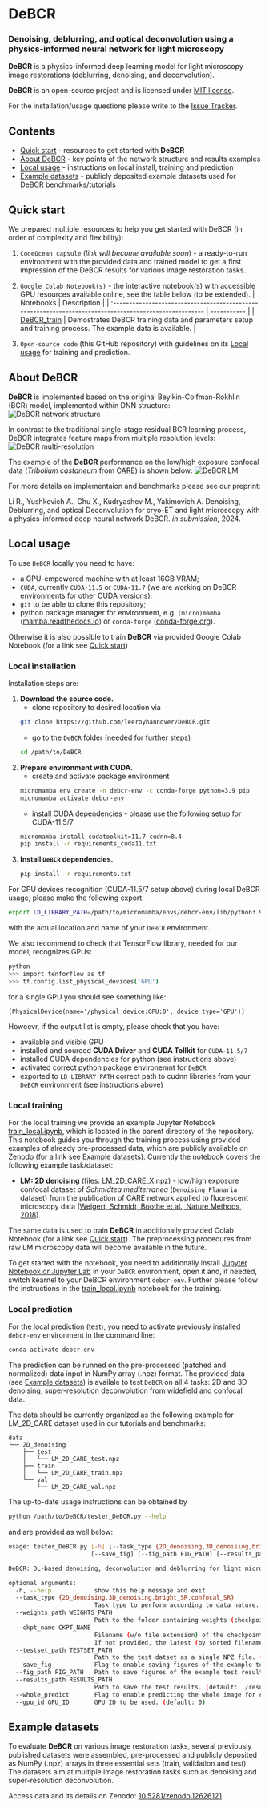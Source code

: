 # DeBCR
### Denoising, deblurring, and optical deconvolution using a physics-informed neural network for light microscopy

**DeBCR** is a physics-informed deep learning model for light microscopy image restorations (deblurring, denoising, and deconvolution).

**DeBCR** is an open-source project and is licensed under [MIT license](LICENSE).

 For the installation/usage questions please write to the [Issue Tracker](https://github.com/leeroyhannover/DeBCR/issues).

## Contents

- [Quick start](#quick-start) - resources to get started with **DeBCR**
- [About DeBCR](#about-debcr) - key points of the network structure and results examples
- [Local usage](#local-usage) - instructions on local install, training and prediction
- [Example datasets](#example-datasets) - publicly deposited example datasets used for DeBCR benchmarks/tutorials

## Quick start

We prepared multiple resources to help you get started with DeBCR (in order of complexity and flexibility):
1. `CodeOcean capsule` (*link will become available soon*) - a ready-to-run environment with the provided data and trained model to get a first impression of the DeBCR results for various image restoration tasks.
2. `Google Colab Notebook(s)` - the interactive notebook(s) with accessible GPU resources available online, see the table below (to be extended).
   | Notebooks                                                                                               | Description |
   | :------------------------------------------------------------------------------------------------------ | ----------- |
   | [DeBCR_train](https://githubtocolab.com/leeroyhannover/DeBCR/blob/main/notebooks/DeBCR_train.ipynb)  | Demostrates DeBCR training data and parameters setup and training process. The example data is available. |

3. `Open-source code` (this GitHub repository) with guidelines on its [Local usage](#local-usage) for training and prediction.

## About DeBCR

**DeBCR** is implemented based on the original Beylkin-Coifman-Rokhlin (BCR) model, implemented within DNN structure:
![DeBCR network structure](images/DeBCR_structure.jpg)

In contrast to the traditional single-stage residual BCR learning process, DeBCR integrates feature maps from multiple resolution levels:
![DeBCR multi-resolution](images/DeBCR_multires.jpg)

The example of the **DeBCR** performance on the low/high exposure confocal data (*Tribolium castaneum* from [CARE](https://www.nature.com/articles/s41592-018-0216-7)) is shown below:
![DeBCR LM](images/DeBCR_LM.jpg)

For more details on implementaion and benchmarks please see our preprint:

Li R., Yushkevich A., Chu X., Kudryashev M., Yakimovich A. Denoising, Deblurring, and optical Deconvolution for cryo-ET and light microscopy with a physics-informed deep neural network DeBCR. *in submission*, 2024.

## Local usage

To use `DeBCR` locally you need to have:
- a GPU-empowered machine with at least 16GB VRAM;
- `CUDA`, currently `CUDA-11.5` or `CUDA-11.7` (we are working on DeBCR environments for other CUDA versions);
- `git` to be able to clone this repository;
- python package manager for environment, e.g. `(micro)mamba` ([mamba.readthedocs.io](https://mamba.readthedocs.io/)) or `conda-forge` ([conda-forge.org](https://conda-forge.org/)).

Otherwise it is also possible to train **DeBCR** via provided Google Colab Notebook (for a link see [Quick start](#quick-start))

### Local installation
Installation steps are:
1. **Download the source code.**
    * clone repository to desired location via
    ```bash
    git clone https://github.com/leeroyhannover/DeBCR.git
    ```
    * go to the `DeBCR` folder (needed for further steps)
    ```bash
    cd /path/to/DeBCR
    ```
2. **Prepare environment with CUDA.**
    * create and activate package environment
    ```bash
    micromamba env create -n debcr-env -c conda-forge python=3.9 pip
    micromamba activate debcr-env
    ```
    * install CUDA dependencies - please use the following setup for CUDA-11.5/7
    ```bash
    micromamba install cudatoolkit=11.7 cudnn=8.4
    pip install -r requirements_cuda11.txt
    ```
3. **Install `DeBCR` dependencies.**
    ```bash
    pip install -r requirements.txt
    ```

For GPU devices recognition (CUDA-11.5/7 setup above) during local DeBCR usage, please make the following export:
```bash
export LD_LIBRARY_PATH=/path/to/micromamba/envs/debcr-env/lib/python3.9/site-packages/nvidia/cudnn/lib/:${LD_LIBRARY_PATH}
```
with the actual location and name of your `DeBCR` environment. 

We also recommend to check that TensorFlow library, needed for our model, recognizes GPUs:
```bash
python
>>> import tenforflow as tf
>>> tf.config.list_physical_devices('GPU')
```
for a single GPU you should see something like:
```
[PhysicalDevice(name='/physical_device:GPU:0', device_type='GPU')]
```

Howeevr, if the output list is empty, please check that you have:
* available and visible GPU
* installed and sourced **CUDA Driver** and **CUDA Tollkit** for `CUDA-11.5/7`
* installed CUDA dependencies for python (see instructions above)
* activated correct python package environemnt for `DeBCR` 
* exported to `LD_LIBRARY_PATH` correct path to cudnn libraries from your `DeBCR` environment (see instructions above)

### Local training

For the local training we provide an example Jupyter Notebook [train_local.ipynb](train_local.ipynb), which is located in the parent directory of the repository. This notebook guides you through the training process using provided examples of already pre-processed data, which are publicly available on Zenodo (for a link see [Example datasets](#example-datasets)). Currently the notebook covers the following example task/dataset:
- **LM: 2D denoising** (files: LM_2D_CARE_X.npz) - low/high exposure confocal dataset of *Schmidtea mediterranea* (`Denoising_Planaria` dataset) from the publication of CARE network applied to fluorescent microscopy data ([Weigert, Schmidt, Boothe et al., Nature Methods, 2018](https://www.nature.com/articles/s41592-018-0216-7)).

The same data is used to train **DeBCR** in additionally provided Colab Notebook (for a link see [Quick start](#quick-start)). The preprocessing procedures from raw LM microscopy data will become available in the future.

To get started with the notebook, you need to additionally install [Jupyter Notebook or Jupyter Lab](https://jupyter.org/install) in your `DeBCR` environment, open it and, if needed, switch kearnel to your DeBCR environment `debcr-env`.
Further please follow the instructions in the [train_local.ipynb](train_local.ipynb) notebook for the training.

### Local prediction

For the local prediction (test), you need to activate previously installed `debcr-env` environment in the command line:
```bash
conda activate debcr-env
```

The prediction can be runned on the pre-processed (patched and normalized) data input in NumPy array (.npz) format. The provided data (see [Example datasets](#example-datasets)) is availale to test `DeBCR` on all 4 tasks: 2D and 3D denoising, super-resolution deconvolution from widefield and confocal data.

The data should be currently organized as the following example for LM_2D_CARE dataset used in our tutorials and benchmarks:
```
data
└── 2D_denoising
    ├── test
    │   └── LM_2D_CARE_test.npz
    ├── train
    │   └── LM_2D_CARE_train.npz
    └── val
        └── LM_2D_CARE_val.npz
```

The up-to-date usage instructions can be obtained by
```bash
python /path/to/DeBCR/tester_DeBCR.py --help
```

and are provided as well below:
```bash
usage: tester_DeBCR.py [-h] [--task_type {2D_denoising,3D_denoising,bright_SR,confocal_SR}] [--weights_path WEIGHTS_PATH] [--ckpt_name CKPT_NAME] [--testset_path TESTSET_PATH]
                       [--save_fig] [--fig_path FIG_PATH] [--results_path RESULTS_PATH] [--whole_predict] [--gpu_id GPU_ID]

DeBCR: DL-based denoising, deconvolution and deblurring for light microscopy data.

optional arguments:
  -h, --help            show this help message and exit
  --task_type {2D_denoising,3D_denoising,bright_SR,confocal_SR}
                        Task type to perform according to data nature. (default: 2D_denoising)
  --weights_path WEIGHTS_PATH
                        Path to the folder containing weights (checkpoints) of the trained DeBCR model. (default: ./weights/TASK_TYPE/)
  --ckpt_name CKPT_NAME
                        Filename (w/o file extension) of the checkpoint of choice (can be a wildcard as well).
                        If not provided, the latest (by sorted filename) checkpoint file will be used. (default: ckpt-*)
  --testset_path TESTSET_PATH
                        Path to the test datset as a single NPZ file. (default: None)
  --save_fig            Flag to enable saving figures of the example test results. (default: False)
  --fig_path FIG_PATH   Path to save figures of the example test results. (default: ./figures/)
  --results_path RESULTS_PATH
                        Path to save the test results. (default: ./results/)
  --whole_predict       Flag to enable predicting the whole image for certain tasks. (default: False)
  --gpu_id GPU_ID       GPU ID to be used. (default: 0)
```

## Example datasets

To evaluate **DeBCR** on various image restoration tasks, several previously published datasets were assembled, pre-processed and publicly deposited as NumPy (.npz) arrays in three essential sets (train, validation and test). The datasets aim at multiple image restoration tasks such as denoising and super-resolution deconvolution.

Access data and its details on Zenodo: [10.5281/zenodo.12626121](https://zenodo.org/doi/10.5281/zenodo.12626121).
